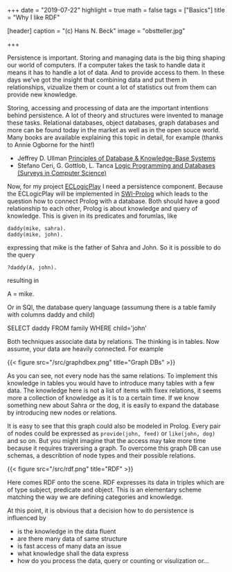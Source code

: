 +++
date = "2019-07-22"
highlight = true
math = false
tags = ["Basics"]
title = "Why I like RDF"

[header]
  caption = "(c) Hans N. Beck"
  image = "obstteller.jpg"

+++

Persistence is important. Storing and managing data is the big thing shaping our world of computers. If a computer takes the task to handle data it means it has to handle a lot of data. And to provide access to them. In these days we've got the insight that combining data and put them in relationships, vizualize them or count a lot of statistics out from them can provide new knowledge. 

Storing, accessing and processing of data are the important intentions behind persistence. A lot of theory and structures were invented to manage these tasks. Relational databases, object databases, graph databases and more can be found today in the market as well as in the open souce world. Many books are available explaining this topic in detail, for example (thanks to Annie Ogborne for the hint!)

+ Jeffrey D. Ullman [Principles of Database & Knowledge-Base Systems](https://www.amazon.com/dp/0716781581/ref=cm_sw_r_tw_dp_U_x_0einDbE4CNB3D)
+ Stefano Ceri, G. Gottlob, L. Tanca [Logic Programming and Databases (Surveys in Computer Science)](https://www.amazon.com/dp/0387517286/ref=cm_sw_r_tw_dp_U_x_wjinDb0788341)

Now, for my project [ECLogicPlay](en/project/prologgameengine/) I need a persistence component. Because the ECLogicPlay will be implemented in [SWI-Prolog](http://www.swi-prolog.org) which leads to the question how to connect Prolog with a database. Both should have a good relationship to each other, Prolog is about knowledge and query of knowledge. This is given in its predicates and forumlas, like

    daddy(mike, sahra).
    daddy(mike, john).

 expressing that mike is the father of Sahra and John. So it is possible to do the query

    ?daddy(A, john).

 resulting in 

   A = mike.

 Or in SQl, the database query language (assumung there is a table family with columns daddy and child)

   SELECT daddy FROM family WHERE child='john'

Both techniques associate data by relations. The thinking is in tables.  Now assume, your data are heavily connected. For example 

{{< figure src="/src/graphdbex.png" title="Graph DBs" >}}

As you can see, not every node has the same relations. To implement this knowledge in tables you would have to introduce many tables with a few data. The knowledge here is not a list of items with fixex relations, it seems more a collection of knowledge as it is to a certain time. If we know something new about Sahra or the dog, it is easily to expand the database by introducing new nodes or relations. 

It is easy to see that this graph could also be modeled in Prolog. Every pair of nodes could be expressed as `provide(john, feed)` or `like(john, dog)` and so on. But you might imagine that the access may take more time because it requires traversing a graph. To overcome this graph DB can use schemas, a describtion of node types and their possible relations.

{{< figure src="/src/rdf.png" title="RDF" >}}

Here comes RDF onto the scene. RDF expresses its data in triples which are of type subject, predicate and object. This is an elementary scheme matching the way we are defining categories and knowledge. 

At this point, it is obvious that a decision how to do persistence is influenced by

*  is the knowledge in the data fluent 
*  are there many data of same structure
*  is fast access of many data an issue
*  what knowledge shall the data express
*  how do you process the data, query or counting or visulization or...


